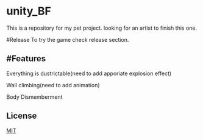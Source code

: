# unity_BF
This is a repository for my pet project. looking for an artist to finish this one.

#Release
To try the game check release section.

#Features
---------------------------------------------------
Everything is dustrictable(need to add apporiate explosion effect)




Wall climbing(need to add animation)




Body Dismemberment




## License
[MIT](https://choosealicense.com/licenses/mit/)
